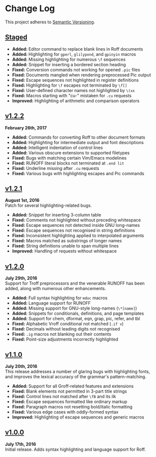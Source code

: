 Change Log
==========

This project adheres to [Semantic Versioning](http://semver.org).


[Staged]
------------------------------------------------------------------------
* __Added:__ Editor command to replace blank lines in Roff documents
* __Added:__ Highlighting for `gperl`, `glilypond`, and `gpinyin` macros
* __Added:__ Missing highlighting for numerous `\f` sequences
* __Added:__ Snippet for inserting a bordered section heading
* __Fixed:__ Conversion commands not working for opened `.pic` files
* __Fixed:__ Documents mangled when rendering preprocessed Pic output
* __Fixed:__ Escape sequences not highlighted in register definitions
* __Fixed:__ Highlighting for `\f` escapes not terminated by `\f[]`
* __Fixed:__ User-defined character names not highlighted by `\(xx`
* __Fixed:__ Macros starting with "cu-" mistaken for `.cu` requests
* __Improved:__ Highlighting of arithmetic and comparison operators


[v1.2.2]
------------------------------------------------------------------------
**February 26th, 2017**  
* __Added:__ Commands for converting Roff to other document formats
* __Added:__ Highlighting for intermediate output and font descriptions
* __Added:__ Intelligent indentation of control lines
* __Added:__ Various obscure extensions to supported filetypes
* __Fixed:__ Bugs with matching certain Vim/Emacs modelines
* __Fixed:__ RUNOFF literal blocks not terminated at `.end lit`
* __Fixed:__ Underline missing after `.cu` requests
* __Fixed:__ Various bugs with highlighting escapes and Pic commands


[v1.2.1]
------------------------------------------------------------------------
**August 1st, 2016**  
Patch for several highlighting-related bugs.

* __Added:__ Snippet for inserting 3-column table
* __Fixed:__ Comments not highlighted without preceding whitespace
* __Fixed:__ Escape sequences not detected inside GNU long-names
* __Fixed:__ Escape sequences not recognised in string definitions
* __Fixed:__ Inconsistent highlighting applied to interpolated arguments
* __Fixed:__ Macros matched as substrings of longer names
* __Fixed:__ String definitions unable to span multiple lines
* __Improved:__ Handling of requests without whitespace


[v1.2.0]
------------------------------------------------------------------------
**July 29th, 2016**  
Support for Troff preprocessors and the venerable RUNOFF has been added,
along with numerous other enhancements.

* __Added:__ Full syntax highlighting for `mdoc` macros
* __Added:__ Language support for RUNOFF
* __Added:__ Missing support for GNU-style long-names (`\*[name]`)
* __Added:__ Snippets for conditionals, definitions, and page templates
* __Added:__ Support for chem, dformat, eqn, grap, pic, refer, and tbl
* __Fixed:__ Alphabetic Vroff conditional not matched (`.if v`)
* __Fixed:__ Decimals without leading digits not recognised
* __Fixed:__ `.ig` macros not blanking out their contents
* __Fixed:__ Point-size adjustments incorrectly highlighted


[v1.1.0]
------------------------------------------------------------------------
**July 20th, 2016**  
This release addresses a number of glaring bugs with highlighting fonts,
and improves the lexical accuracy of the grammar's pattern-matching.

* __Added:__ Support for all Groff-related features and extensions
* __Fixed:__ Blank elements not permitted in 3-part title strings
* __Fixed:__ Control lines not matched after `\fB` and its ilk
* __Fixed:__ Escape sequences formatted like ordinary markup
* __Fixed:__ Paragraph macros not resetting bold/italic formatting
* __Fixed:__ Various edge cases with oddly-formed syntax
* __Improved:__ Highlighting of escape sequences and generic macros


[v1.0.0]
------------------------------------------------------------------------
**July 17th, 2016**  
Initial release. Adds syntax highlighting and language support for Roff.


[Referenced links]:_____________________________________________________
[Staged]: https://github.com/Alhadis/language-roff/compare/v1.2.2...HEAD
[v1.2.2]: https://github.com/Alhadis/language-roff/releases/tag/v1.2.2
[v1.2.1]: https://github.com/Alhadis/language-roff/releases/tag/v1.2.1
[v1.2.0]: https://github.com/Alhadis/language-roff/releases/tag/v1.2.0
[v1.1.0]: https://github.com/Alhadis/language-roff/releases/tag/v1.1.0
[v1.0.0]: https://github.com/Alhadis/language-roff/releases/tag/v1.0.0
